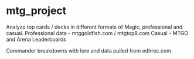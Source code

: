 # mtg_project

Analyze top cards / decks in different formats of Magic, professional and casual.
  Professional data - mtggoldfish.com / mtgtop8.com
  Casual - MTGO and Arena Leaderboards

Commander breakdowns with lore and data pulled from edhrec.com.
